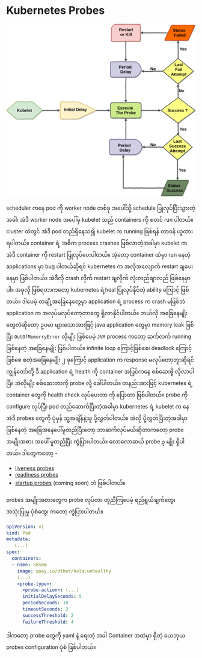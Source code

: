 # Kubernetes Probes

![Probes](../.gitbook/assets/probes.png)

scheduler ကနေ pod ကို worker node တစ်ခု အပေါ်သို့ schedule ပြုလုပ်ပြီးသွားတဲ့အခါ၊ အဲဒီ worker node အပေါ်မှ kubelet သည် containers ကို စတင် run ပါတယ်။ cluster ထဲတွင် အဲဒီ pod တည်ရှိနေသ၍ kubelet က running ဖြစ်ရန် တာဝန် ယူထားရပါတယ်။ container ရဲ့ အဓိက process crashes ဖြစ်လာတဲ့အခါမှာ kubelet က အဲဒီ container ကို restart ပြုလုပ်ပေးပါတယ်။ အဲ့တော့ container ထဲမှာ run နေတဲ့ applications မှာ bug ပါတယ်ဆိုရင် kubernetes က အလိုအလျောက် restart ချပေးနေမှာ ဖြစ်ပါတယ်။ အဲဒီလို crash လိုက် restart ချလိုက် လုံးလည်ချာလည် ဖြစ်နေမှာပါ။ အခုလို ဖြစ်ရတာကတော့ kubernetes ရဲ့heal ပြုလုပ်နိုင်တဲ့ ability ကြောင့် ဖြစ်တယ်။ ဒါပေမဲ့ တချို့အခြေနေတွေမှာ application ရဲ့ process က crash မဖြစ်ဘဲ application က အလုပ်မလုပ်တော့တာတွေ ရှိလာနိုင်ပါတယ်။ ဘယ်လို အခြေနေမျိုးတွေလဲဆိုတော့ ဥပမာ များသောအားဖြင့် java application တွေမှာ memory leak ဖြစ်ပြီး `OutOfMemorryError` လိုမျိုး ဖြစ်ပေမဲ့ `JVM` process ကတော့ ဆက်လက် running ဖြစ်နေတဲ့ အခြေနေမျိုး ဖြစ်ပါတယ်။ infinite loop ကြောင့်ဖြစ်စေ၊ deadlock ကြောင့်ဖြစ်စေ စတဲ့အခြေနေမျိုး ၂ ခုကြောင့် application က response မလုပ်တော့ဘူးဆိုရင် ကျွန်တော်တို့ ဒီ application ရဲ့ health ကို container အပြင်ကနေ စစ်ဆေးဖို့ လိုလာပါပြီ။ အဲလိုမျိုး စစ်ဆေးတာကို probe လို့ ခေါ်ပါတယ်။ တနည်းအားဖြင့် kubernetes ရဲ့ container တွေကို health check လုပ်ပေးတာ ကို ပြောတာ ဖြစ်ပါတယ်။ probe ကို configure လုပ်ပြီး pod တည်ဆောက်ပြီးတဲ့အခါမှာ kubernetes ရဲ့ kubelet က နေ အဲဒီ probes တွေကို ပုံမှန် သူ့အချိန်နဲ့သူ ပို့လွှတ်ပါတယ်။ အဲလို ပို့လွှတ်ပြီးတဲ့အခါမှာ ဖြစ်နေတဲ့ အခြေအနေပေါ်မူတည်ပြီးတော့ ဘာဆက်လုပ်မယ်ဆိုတာကတော့ probe အမျိုးအစား အပေါ် မူတည်ပြီး ကွဲပြားပါတယ်။ လောလောဆယ် probe ၃ မျိုး ရှိပါတယ်။ ဒါတွေကတော့ -

* [liveness probes](https://blog.k8smm.org/kubernetes-probes/liveness-probes) 
* [readiness probes](https://blog.k8smm.org/kubernetes-probes/readiness-probes) 
* [startup probes](https://blog.k8smm.org/kubernetes-probes/startup-probes) \(coming soon\) ဘဲ ဖြစ်ပါတယ်။

probes အမျိုးအစားတွေက probe လုပ်တာ တူညီကြပေမဲ့ ရည်ရွယ်ချက်တွေ၊ အသုံးပြုမှု ပုံစံတွေ၊ ကတော့ ကွဲပြားပါတယ်။

```yaml
apiVersion: v1
kind: Pod
metadata:
   (...)
spec:
  containers:
  - name: k8smm
    image: quay.io/dther/hola:unhealthy
    (...)
    <probe-type>:
      <probe-action>: (...)
      initialDelaySeconds: 5
      periodSeconds: 10
      timeoutSeconds: 3
      successThreshold: 2
      failureThreshold: 4
```

ဒါကတော့ probe တွေကို yaml နဲ့ ရေးတဲ့ အခါ Container အထဲမှာ ရှိတဲ့ ယေဘုယ probes configuration ပုံစံ ဖြစ်ပါတယ်။

